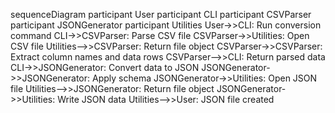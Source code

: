 sequenceDiagram
    participant User
    participant CLI
    participant CSVParser
    participant JSONGenerator
    participant Utilities
    User->>CLI: Run conversion command
    CLI->>CSVParser: Parse CSV file
    CSVParser->>Utilities: Open CSV file
    Utilities-->>CSVParser: Return file object
    CSVParser->>CSVParser: Extract column names and data rows
    CSVParser-->>CLI: Return parsed data
    CLI->>JSONGenerator: Convert data to JSON
    JSONGenerator->>JSONGenerator: Apply schema
    JSONGenerator->>Utilities: Open JSON file
    Utilities-->>JSONGenerator: Return file object
    JSONGenerator->>Utilities: Write JSON data
    Utilities-->>User: JSON file created